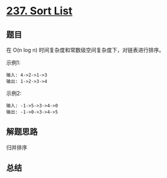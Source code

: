 # [237. Sort List](https://leetcode-cn.com/problems/sort-list/)

## 题目

在 O(n log n) 时间复杂度和常数级空间复杂度下，对链表进行排序。


示例1:

```
输入: 4->2->1->3
输出: 1->2->3->4
```


示例2:

```
输入: -1->5->3->4->0
输出: -1->0->3->4->5
```


## 解题思路


归并排序



## 总结